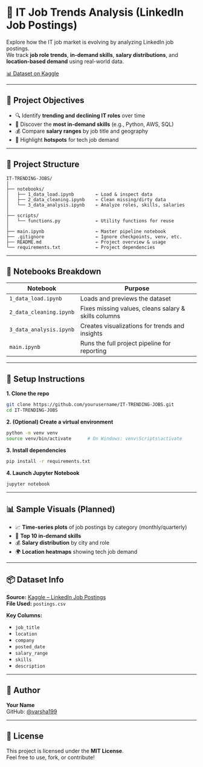 # 🚀 IT Job Trends Analysis (LinkedIn Job Postings)

Explore how the IT job market is evolving by analyzing LinkedIn job postings.  
We track **job role trends**, **in-demand skills**, **salary distributions**, and **location-based demand** using real-world data.

[📊 Dataset on Kaggle](https://www.kaggle.com/datasets/arshkon/linkedin-job-postings)

---

## 🎯 Project Objectives

- 🔍 Identify **trending and declining IT roles** over time
- 🧠 Discover the **most in-demand skills** (e.g., Python, AWS, SQL)
- 💰 Compare **salary ranges** by job title and geography
- 📍 Highlight **hotspots** for tech job demand

---

## 📁 Project Structure

```
IT-TRENDING-JOBS/
│
├── notebooks/
│   ├── 1_data_load.ipynb        ← Load & inspect data
│   ├── 2_data_cleaning.ipynb    ← Clean missing/dirty data
│   └── 3_data_analysis.ipynb    ← Analyze roles, skills, salaries
│
├── scripts/
│   └── functions.py             ← Utility functions for reuse
│
├── main.ipynb                   ← Master pipeline notebook
├── .gitignore                   ← Ignore checkpoints, venv, etc.
├── README.md                    ← Project overview & usage
└── requirements.txt             ← Project dependencies
```

---

## 📝 Notebooks Breakdown

| Notebook | Purpose |
|----------|---------|
| `1_data_load.ipynb` | Loads and previews the dataset |
| `2_data_cleaning.ipynb` | Fixes missing values, cleans salary & skills columns |
| `3_data_analysis.ipynb` | Creates visualizations for trends and insights |
| `main.ipynb` | Runs the full project pipeline for reporting |

---

## 🔧 Setup Instructions

**1. Clone the repo**
```bash
git clone https://github.com/yourusername/IT-TRENDING-JOBS.git
cd IT-TRENDING-JOBS
```

**2. (Optional) Create a virtual environment**
```bash
python -m venv venv
source venv/bin/activate      # On Windows: venv\Scripts\activate
```

**3. Install dependencies**
```bash
pip install -r requirements.txt
```

**4. Launch Jupyter Notebook**
```bash
jupyter notebook
```

---

## 📊 Sample Visuals (Planned)

- 📈 **Time-series plots** of job postings by category (monthly/quarterly)
- 🧠 **Top 10 in-demand skills**
- 💰 **Salary distribution** by city and role
- 🌍 **Location heatmaps** showing tech job demand

---

## 📦 Dataset Info

**Source:** [Kaggle – LinkedIn Job Postings](https://www.kaggle.com/datasets/arshkon/linkedin-job-postings)  
**File Used:** `postings.csv`

**Key Columns:**
- `job_title`
- `location`
- `company`
- `posted_date`
- `salary_range`
- `skills`
- `description`

---

## 🙋 Author

**Your Name**  
GitHub: [@varsha199](https://github.com/varsha199/IT-Trending-Jobs)

---

## 📄 License

This project is licensed under the **MIT License**.  
Feel free to use, fork, or contribute!
